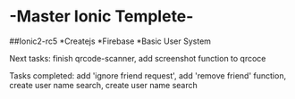 # -Master Ionic Templete-
##Ionic2-rc5
*Createjs
*Firebase
*Basic User System

Next tasks: finish qrcode-scanner, add screenshot function to qrcoce

Tasks completed: add 'ignore friend request', add 'remove friend' function, create user name search, create user name search
